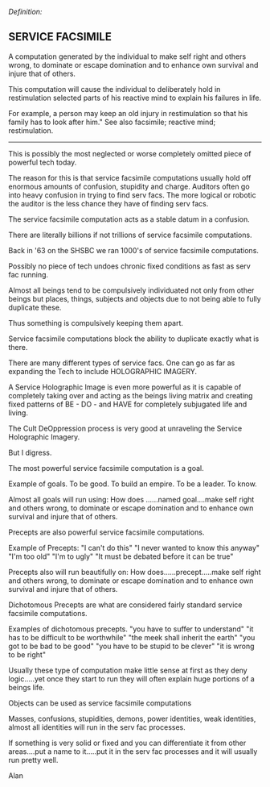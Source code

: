 
_Definition:_

## SERVICE FACSIMILE

A computation generated by the individual to make self right and others
wrong, to dominate or escape domination and to enhance own survival and
injure that of others.

This computation will cause the individual to deliberately hold in
restimulation selected parts of his reactive mind to explain his failures in
life.

For example, a person may keep an old injury in restimulation so that his
family has to look after him." See also facsimile; reactive mind;
restimulation.

---

This is possibly the most neglected or worse completely omitted piece of
powerful tech today.

The reason for this is that service facsimile computations usually hold off
enormous amounts of confusion, stupidity and charge. Auditors often go into
heavy confusion in trying to find serv facs. The more logical or robotic the
auditor is the less chance they have of finding serv facs.

The service facsimile computation acts as a stable datum in a confusion.

There are literally billions if not trillions of service facsimile
computations.

Back in '63 on the SHSBC we ran 1000's of service facsimile computations.

Possibly no piece of tech undoes chronic fixed conditions as fast as serv
fac running.

Almost all beings tend to be compulsively individuated not only from other
beings but places, things, subjects and objects due to not being able to
fully duplicate these.

Thus something is compulsively keeping them apart.

Service facsimile computations block the ability to duplicate exactly what
is there.

There are many different types of service facs. One can go as far as
expanding the Tech to include HOLOGRAPHIC IMAGERY.

A Service Holographic Image is even more powerful as it is capable of
completely taking over and acting as the beings living matrix and creating
fixed patterns of BE - DO - and HAVE for completely subjugated life and
living.

The Cult DeOppression process is very good at unraveling the Service
Holographic Imagery.

But I digress.

The most powerful service facsimile computation is a goal.

Example of goals. To be good. To build an empire. To be a leader. To know.

Almost all goals will run using: How does ......named goal....make self
right and others wrong, to dominate or escape domination and to enhance own
survival and injure that of others.

Precepts are also powerful service facsimile computations.

Example of Precepts:  "I can't do this" "I never wanted to know this anyway"
"I'm too old" "I'm to ugly" "It must be debated before it can be true"

Precepts also will run beautifully on: How does......precept.....make self
right and others wrong, to dominate or escape domination and to enhance own
survival and injure that of others.

Dichotomous Precepts are what are considered fairly standard service
facsimile computations.

Examples of dichotomous precepts. "you have to suffer to understand" "it has
to be difficult to be worthwhile" "the meek shall inherit the earth" "you
got to be bad to be good" "you have to be stupid to be clever" "it is wrong
to be right"

Usually these type of computation make little sense at first as they deny
logic.....yet once they start to run they will often explain huge portions
of a beings life.

Objects can be used as service facsimile computations

Masses, confusions, stupidities, demons, power identities, weak identities,
almost all identities will run in the serv fac processes.

If something is very solid or fixed and you can differentiate it from other
areas....put a name to it.....put it in the serv fac processes and it will
usually run pretty well.

Alan
